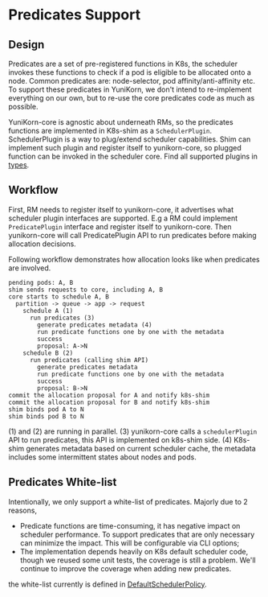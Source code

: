 # Predicates Support

## Design

Predicates are a set of pre-registered functions in K8s, the scheduler invokes these functions to check if a pod
is eligible to be allocated onto a node. Common predicates are: node-selector, pod affinity/anti-affinity etc. To support
these predicates in YuniKorn, we don't intend to re-implement everything on our own, but to re-use the core predicates
code as much as possible.

YuniKorn-core is agnostic about underneath RMs, so the predicates functions are implemented in K8s-shim as a `SchedulerPlugin`.
SchedulerPlugin is a way to plug/extend scheduler capabilities. Shim can implement such plugin and register itself to
yunikorn-core, so plugged function can be invoked in the scheduler core. Find all supported plugins in
[types](https://github.infra.cloudera.com/yunikorn/yunikorn-core/blob/master/pkg/plugins/types.go).

## Workflow

First, RM needs to register itself to yunikorn-core, it advertises what scheduler plugin interfaces are supported.
E.g a RM could implement `PredicatePlugin` interface and register itself to yunikorn-core. Then yunikorn-core will
call PredicatePlugin API to run predicates before making allocation decisions.


Following workflow demonstrates how allocation looks like when predicates are involved.

```
pending pods: A, B
shim sends requests to core, including A, B
core starts to schedule A, B
  partition -> queue -> app -> request
    schedule A (1)
      run predicates (3)
        generate predicates metadata (4)
        run predicate functions one by one with the metadata
        success
        proposal: A->N
    schedule B (2)
      run predicates (calling shim API)
        generate predicates metadata
        run predicate functions one by one with the metadata
        success
        proposal: B->N
commit the allocation proposal for A and notify k8s-shim
commit the allocation proposal for B and notify k8s-shim
shim binds pod A to N
shim binds pod B to N
```

(1) and (2) are running in parallel.
(3) yunikorn-core calls a `schedulerPlugin` API to run predicates, this API is implemented on k8s-shim side.
(4) K8s-shim generates metadata based on current scheduler cache, the metadata includes some intermittent states about nodes and pods.

## Predicates White-list

Intentionally, we only support a white-list of predicates. Majorly due to 2 reasons,
* Predicate functions are time-consuming, it has negative impact on scheduler performance. To support predicates that are only necessary can minimize the impact. This will be configurable via CLI options;
* The implementation depends heavily on K8s default scheduler code, though we reused some unit tests, the coverage is still a problem. We'll continue to improve the coverage when adding new predicates.

the white-list currently is defined in [DefaultSchedulerPolicy](https://github.infra.cloudera.com/yunikorn/k8s-shim/blob/master/pkg/predicates/predictor.go).
